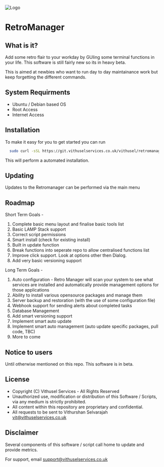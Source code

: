 
![Logo]([https://git.vithuselservices.co.uk/vithusel/retromanager/-/raw/e80b7de95fbb830a89b78e73d9d654d8fddf289b/misc/retromanager.png](https://github.com/vithusel/retromanager/blob/main/misc/retromanager.png?raw=true))


# RetroManager

## What is it? 

Add some retro flair to your workday by GUIing some terminal functions in your life. This software is still fairly new so its in heavy beta.

This is aimed at newbies who want to run day to day maintainance work but keep forgetting the different commands.

## System Requirments
- Ubuntu / Debian based OS
- Root Access
- Internet Access
## Installation

To make it easy for you to get started you can run 

```bash
  sudo curl -sSL https://git.vithuselservices.co.uk/vithusel/retromanager/-/raw/main/install.sh | bash
```
This will perform a automated installation.    
## Updating

Updates to the Retromanager can be performed via the main menu

## Roadmap
Short Term Goals - 
1. Complete basic menu layout and finalise basic tools list 
2. Basic LAMP Stack support 
3. Correct script permissions 
4. Smart install (check for existing install)
5. Built in update function 
6. Break functions into seperate repo to allow centralised functions list 
7. Improve click support. Look at options other then Dialog.
8. Add very basic versioning support

Long Term Goals - 
1. Auto configuration - Retro Manager will scan your system to see what services are installed and automatically provide management options for those applications
2. Ability to install various opensource packages and manage them
3. Server backup and restoration (with the use of some configuration file)
4. Webhook support for sending alerts about completed tasks 
5. Database Management 
6. Add smart versioning support
7. Implement smart auto update 
8. Implement smart auto management (auto update specific packages, pull code, TBC)
9. More to come
## Notice to users
Until otherwise mentioned on this repo. This software is in beta. 

## License

* Copyright (C) Vithusel Services - All Rights Reserved
* Unauthorized use, modification or distribution of this Software / Scripts, via any medium is strictly prohibited. 
* All content within this repository are proprietary and confidential. 
* All requests to be sent to Vithurshan Selvarajah <vit@vithuselservices.co.uk>


## Disclaimer

Several components of this software / script call home to update and provide metrics.

For support, email support@vithuselservices.co.uk
